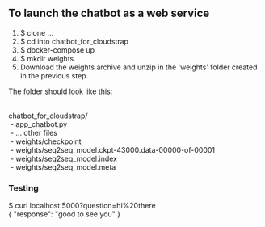 ## To launch the chatbot as a web service

1. $ clone ...
2. $ cd into chatbot_for_cloudstrap
3. $ docker-compose up
4. $ mkdir weights
4. Download the weights archive and unzip in the 'weights' folder created in the previous step.

The folder should look like this:

<br>chatbot_for_cloudstrap/<br>
 &nbsp;-&nbsp;app_chatbot.py<br>
 &nbsp;-&nbsp;... other files<br>
 &nbsp;-&nbsp;weights/checkpoint<br>
 &nbsp;-&nbsp;weights/seq2seq_model.ckpt-43000.data-00000-of-00001<br>
 &nbsp;-&nbsp;weights/seq2seq_model.index<br>
 &nbsp;-&nbsp;weights/seq2seq_model.meta<br>
  

### Testing


$ curl localhost:5000?question=hi%20there
<br>
{
    "response": "good to see you"
}
